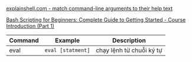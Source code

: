[explainshell.com - match command-line arguments to their help text](https://explainshell.com/)

[Bash Scripting for Beginners: Complete Guide to Getting Started - Course Introduction (Part 1)](https://youtu.be/2733cRPudvI?si=Y0xSiBqfs43o-VbV)


| Command | Example           | Description              |
| ------- | ----------------- | ------------------------ |
| eval    | `eval [statment]` | chạy lệnh từ chuỗi ký tự |
